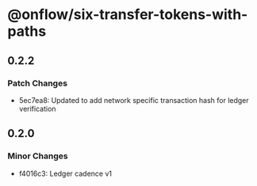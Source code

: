 # @onflow/six-transfer-tokens-with-paths

## 0.2.2

### Patch Changes

- 5ec7ea8: Updated to add network specific transaction hash for ledger verification

## 0.2.0

### Minor Changes

- f4016c3: Ledger cadence v1
